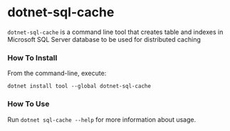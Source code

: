 dotnet-sql-cache
================

`dotnet-sql-cache` is a command line tool that creates table and indexes in Microsoft SQL Server database to be used for distributed caching

### How To Install

From the command-line, execute:

```
dotnet install tool --global dotnet-sql-cache
```

### How To Use

Run `dotnet sql-cache --help` for more information about usage.
